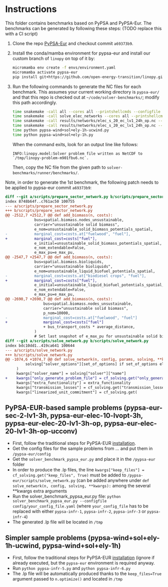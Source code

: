 # Instructions

This folder contains benchmarks based on PyPSA and PyPSA-Eur. The benchmarks can be generated by following these steps: (TODO replace this with a CI script)

1. Clone the repo [PyPSA-Eur](https://github.com/PyPSA/pypsa-eur) and checkout commit `a69373b9`.

1. Install the conda/mamba environment for pypsa-eur and install our custom branch of `linopy` on top of it by:
     ```bash
     micromamba env create -f envs/environment.yaml
     micromamba activate pypsa-eur
     pip install git+https://github.com/open-energy-transition/linopy.git@only-generate-problem-files --no-deps
     ```

1. Run the following commands to generate the NC files for each benchmark. This assumes your current working directory is `pypsa-eur/` and that this repo is checked out at `~/code/solver-benchmarks/`; modify this path accordingly.
     ```bash
     time snakemake -call all --cores all --printshellcmds --configfile  ~/code/solver-benchmark/benchmarks/pypsa/pypsa-eur-sec-2-lv1-3h.yaml ; echo -e '\a'
     time snakemake -call solve_elec_networks --cores all --printshellcmds --configfile  ~/code/solver-benchmark/benchmarks/pypsa/pypsa-eur-elec-10-lvopt-3h.yaml ; echo -e '\a'
     time snakemake -call results/networks/elec_s_20_ec_lv1_24h_op.nc --cores all --printshellcmds --configfile  ~/code/solver-benchmark/benchmarks/pypsa/pypsa-eur-elec-20-lv1-3h-op.yaml ; echo -e '\a'
     time snakemake -call results/networks/elec_s_20_ec_lv1_24h_op.nc --cores all --printshellcmds --configfile  ~/code/solver-benchmark/benchmarks/pypsa/pypsa-eur-elec-20-lv1-3h-op-ucconv.yaml ; echo -e '\a'
     time python pypsa-wind+sol+ely-1h-ucwind.py
     time python pypsa-wind+sol+ely-1h.py
     ```
     When the command exits, look for an output line like follows:
     ```
     INFO:linopy.model:Solver problem file written as NetCDF to `/tmp/linopy-problem-m901fbu6.nc`.
     ```
     Then, copy the NC file from the given path to `solver-benchmarks/runner/benchmarks/`.

Note, in order to generate the 1st benchmark, the following patch needs to be applied to pypsa-eur commit `a69373b9`:
```diff
diff --git a/scripts/prepare_sector_network.py b/scripts/prepare_sector_network.py
index 8748b64f..c761ac50 100755
--- a/scripts/prepare_sector_network.py
+++ b/scripts/prepare_sector_network.py
@@ -2512,7 +2512,7 @@ def add_biomass(n, costs):
             bus=spatial.biomass.nodes_unsustainable,
             carrier="unsustainable solid biomass",
             e_nom=unsustainable_solid_biomass_potentials_spatial,
-            marginal_cost=costs.at["fuelwood", "fuel"],
+            marginal_cost=costs["fuel"],
             e_initial=unsustainable_solid_biomass_potentials_spatial,
             e_nom_extendable=False,
             e_max_pu=e_max_pu,
@@ -2547,7 +2547,7 @@ def add_biomass(n, costs):
             bus=spatial.biomass.bioliquids,
             carrier="unsustainable bioliquids",
             e_nom=unsustainable_liquid_biofuel_potentials_spatial,
-            marginal_cost=costs.at["biodiesel crops", "fuel"],
+            marginal_cost=costs["fuel"],
             e_initial=unsustainable_liquid_biofuel_potentials_spatial,
             e_nom_extendable=False,
             e_max_pu=e_max_pu,
@@ -2690,7 +2690,7 @@ def add_biomass(n, costs):
                 bus=spatial.biomass.nodes_unsustainable,
                 carrier="unsustainable solid biomass",
                 p_nom=10000,
-                marginal_cost=costs.at["fuelwood", "fuel"]
+                marginal_cost=costs["fuel"]
                 + bus_transport_costs * average_distance,
             )
             # Set last snapshot of e_max_pu for unsustainable solid biomass to 1 to make operational limit work
diff --git a/scripts/solve_network.py b/scripts/solve_network.py
index bdc10dd1..419ca641 100644
--- a/scripts/solve_network.py
+++ b/scripts/solve_network.py
@@ -1074,6 +1074,7 @@ def solve_network(n, config, params, solving, **kwargs):
         solving["solver_options"][set_of_options] if set_of_options else {}
     )
     kwargs["solver_name"] = solving["solver"]["name"]
+    kwargs["only_generate_problem_file"] = cf_solving.get("only_generate_problem_file", False)
     kwargs["extra_functionality"] = extra_functionality
     kwargs["transmission_losses"] = cf_solving.get("transmission_losses", False)
     kwargs["linearized_unit_commitment"] = cf_solving.get(
```

## PyPSA-EUR-based sample problems (pypsa-eur-sec-2-lv1-3h, pypsa-eur-elec-10-lvopt-3h, pypsa-eur-elec-20-lv1-3h-op, pypsa-eur-elec-20-lv1-3h-op-ucconv)
- First, follow the traditional steps for PyPSA-EUR [installation](https://pypsa-eur.readthedocs.io/en/latest/installation.html).
- Get the config files for the sample problems from ... and put them in `/pypsa-eur/config`
- Get the `solver_benchmark_pypsa_eur.py` and place it in the `/pypsa-eur` folder
- In order to produce the .lp files, the line  `kwargs["keep_files"] = cf_solving.get("keep_files", True)` must be added to `/pypsa-eur/scripts/solve_network.py` (can be added anywhere under `def solve_network(n, config, solving, **kwargs):` among the several **kwargs extra arguments
- Run the solver_benchmark_pypsa_eur.py file: `python solver_benchmark_pypsa_eur.py --configfile config/your_config_file.yaml` (where `your_config_file` has to be replaced with either `pypsa-infr-1`, `pypsa-infr-2`, `pypsa-infr-3` or `pypsa-infr-4`)
- The generated .lp file will be located in `/tmp`

## Simpler sample problems (pypsa-wind+sol+ely-1h-ucwind, pypsa-wind+sol+ely-1h)
- First, follow the traditional steps for PyPSA-EUR [installation](https://pypsa-eur.readthedocs.io/en/latest/installation.html) (ignore if already executed, but the `pypsa-eur` environment is required anyway.
- Run `python pypsa-infr-5.py` and `python pypsa-infr-6.py`
- The .lp file will be automatically produced thanks to the `keep_files=True` argument passed to `n.optimize()` and located in `/tmp`
